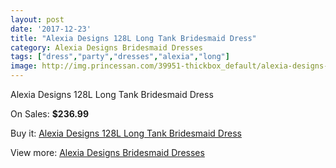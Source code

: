 ```yaml
---
layout: post
date: '2017-12-23'
title: "Alexia Designs 128L Long Tank Bridesmaid Dress"
category: Alexia Designs Bridesmaid Dresses
tags: ["dress","party","dresses","alexia","long"]
image: http://img.princessan.com/39951-thickbox_default/alexia-designs-128l-long-tank-bridesmaid-dress.jpg
---
```

Alexia Designs 128L Long Tank Bridesmaid Dress

On Sales: **$236.99**
<a href="https://www.princessan.com/en/18650-alexia-designs-128l-long-tank-bridesmaid-dress.html"><amp-img layout="responsive" width="600" height="600" src="//img.princessan.com/39951-thickbox_default/alexia-designs-128l-long-tank-bridesmaid-dress.jpg" alt="Alexia Designs 128L Long Tank Bridesmaid Dress 0" /></a>

Buy it: [Alexia Designs 128L Long Tank Bridesmaid Dress](https://www.princessan.com/en/18650-alexia-designs-128l-long-tank-bridesmaid-dress.html "Alexia Designs 128L Long Tank Bridesmaid Dress")

View more: [Alexia Designs Bridesmaid Dresses](https://www.princessan.com/en/172- "Alexia Designs Bridesmaid Dresses")